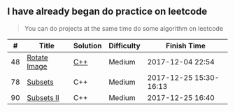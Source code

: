 ## I have already began do practice on leetcode
> You can do projects at the same time do some algorithm on leetcode

| # | Title | Solution | Difficulty | Finish Time |
|---| ----- | -------- | ---------- | ----------- |
|48 |[Rotate Image](https://leetcode.com/problems/rotate-image/)|[C++](./main.cpp)|Medium|2017-12-04 22:54|
|78 |[Subsets](https://leetcode.com/problems/subsets/)|C++|Medium|2017-12-25 15:30-16:13|
|90 |[Subsets II](https://leetcode.com/problems/subsets-ii/)|C++|Medium|2017-12-25 16:40|